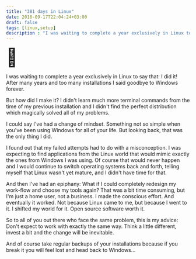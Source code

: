 ```yaml
---
title: "381 days in Linux"
date: 2016-09-17T22:04:24+03:00
draft: false
tags: [linux,setup]
description : "I was waiting to complete a year exclusively in Linux to say that: I did it! After many years and too many installations I said goodbye to Windows forever."
---
```


<font size=7>🐧</font>


I was waiting to complete a year exclusively in Linux to say that: I did it!
After many years and too many installations I said goodbye to Windows forever. 

But how did I make it? 
I didn't learn much more terminal commands from the time of my previous installation and I didn't find the perfect distribution which magically solved all of my problems.

I could say I've had a change of mindset. Something not so simple when you've been using Windows for all of your life. But looking back, that was the only thing I did.

I found out that my failed attempts had to do with a misconception. I was expecting to find applications from the Linux world that would mimic exactly the ones from Windows I was using. Of course that would never happen and I would continue to switch operating systems back and forth, telling myself that Linux wasn't yet mature, and I didn't have time for that.

And then I've had an epiphany: What if I could completely redesign my work-flow and choose my tools again?
That was a bit time consuming, but I'm just a home user, not a business. I made the conscious effort. And eventually it worked. Not because Linux came to me, but because I went to it. I shifted my world for it. Open source software worth it. 

So to all of you out there who face the same problem, this is my advice: Don't expect to work with exactly the same way. Think a little different, invest a bit and the change will be inevitable.

And of course take regular backups of your installations because if you break it you will feel lost and head back to Windows...


